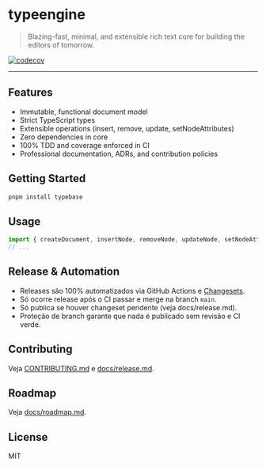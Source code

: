 # typeengine

> Blazing-fast, minimal, and extensible rich text core for building the editors of tomorrow.

[![codecov](https://codecov.io/gh/edmolima/typeengine/branch/main/graph/badge.svg)](https://codecov.io/gh/edmolima/typeengine)

---

## Features

- Immutable, functional document model
- Strict TypeScript types
- Extensible operations (insert, remove, update, setNodeAttributes)
- Zero dependencies in core
- 100% TDD and coverage enforced in CI
- Professional documentation, ADRs, and contribution policies

## Getting Started

```sh
pnpm install typebase
```

## Usage

```ts
import { createDocument, insertNode, removeNode, updateNode, setNodeAttributes } from 'typebase';
// ...
```

## Release & Automation

- Releases são 100% automatizados via GitHub Actions e [Changesets](https://github.com/changesets/changesets).
- Só ocorre release após o CI passar e merge na branch `main`.
- Só publica se houver changeset pendente (veja docs/release.md).
- Proteção de branch garante que nada é publicado sem revisão e CI verde.

## Contributing

Veja [CONTRIBUTING.md](CONTRIBUTING.md) e [docs/release.md](docs/release.md).

## Roadmap

Veja [docs/roadmap.md](docs/roadmap.md).

## License

MIT
